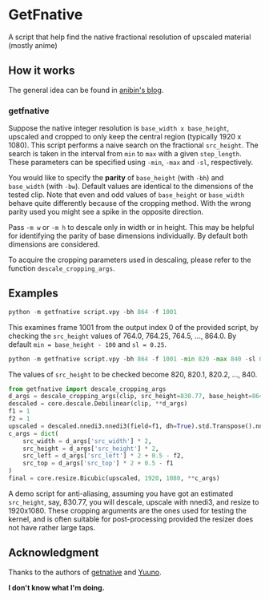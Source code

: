 # GetFnative
A script that help find the native fractional resolution of upscaled material (mostly anime)

## How it works

The general idea can be found in [anibin's blog](https://anibin.blogspot.com/2014/01/blog-post_3155.html).

### getfnative

Suppose the native integer resolution is `base_width x base_height`, upscaled and cropped to only keep the central region (typically 1920 x 1080). This script performs a naive search on the fractional `src_height`.
The search is taken in the interval from `min` to `max` with a given `step_length`.
These parameters can be specified using `-min`, `-max` and `-sl`, respectively.

You would like to specify the **parity** of `base_height` (with `-bh`) and `base_width` (with `-bw`).
Default values are identical to the dimensions of the tested clip.
Note that even and odd values of `base_height` or `base_width` behave quite differently because of the cropping method.
With the wrong parity used you might see a spike in the opposite direction.

Pass `-m w` or `-m h` to descale only in width or in height.
This may be helpful for identifying the parity of base dimensions individually.
By default both dimensions are considered.

To acquire the cropping parameters used in descaling, please refer to the function `descale_cropping_args`.

## Examples

```python
python -m getfnative script.vpy -bh 864 -f 1001
```
This examines frame 1001 from the output index 0 of the provided script, by checking the `src_height` values of 764.0, 764.25, 764.5, ..., 864.0. By default `min = base_height - 100` and `sl = 0.25`.

```python
python -m getfnative script.vpy -bh 864 -f 1001 -min 820 -max 840 -sl 0.1
```
The values of `src_height` to be checked become 820, 820.1, 820.2, ..., 840.

```python
from getfnative import descale_cropping_args
d_args = descale_cropping_args(clip, src_height=830.77, base_height=864)
descaled = core.descale.Debilinear(clip, **d_args)
f1 = 1
f2 = 1
upscaled = descaled.nnedi3.nnedi3(field=f1, dh=True).std.Transpose().nnedi3.nnedi3(field=f2, dh=True).std.Transpose()
c_args = dict(
    src_width = d_args['src_width'] * 2,
    src_height = d_args['src_height'] * 2,
    src_left = d_args['src_left'] * 2 + 0.5 - f2,
    src_top = d_args['src_top'] * 2 + 0.5 - f1
)
final = core.resize.Bicubic(upscaled, 1920, 1080, **c_args)
```
A demo script for anti-aliasing, assuming you have got an estimated `src_height`, say, 830.77, you will descale, upscale with nnedi3, and resize to 1920x1080. These cropping arguments are the ones used for testing the kernel, and is often suitable for post-processing provided the resizer does not have rather large taps.

## Acknowledgment

Thanks to the authors of [getnative](https://github.com/Infiziert90/getnative) and [Yuuno](https://github.com/Irrational-Encoding-Wizardry/yuuno).

**I don't know what I'm doing.**
